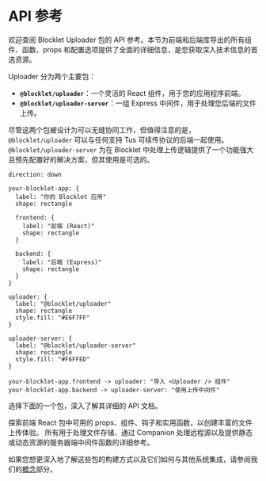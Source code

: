 # API 参考

欢迎查阅 Blocklet Uploader 包的 API 参考。本节为前端和后端库导出的所有组件、函数、props 和配置选项提供了全面的详细信息，是您获取深入技术信息的首选资源。

Uploader 分为两个主要包：

- **`@blocklet/uploader`**：一个灵活的 React 组件，用于您的应用程序前端。
- **`@blocklet/uploader-server`**：一组 Express 中间件，用于处理您后端的文件上传。

尽管这两个包被设计为可以无缝协同工作，但值得注意的是，`@blocklet/uploader` 可以与任何支持 Tus 可续传协议的后端一起使用。`@blocklet/uploader-server` 为在 Blocklet 中处理上传逻辑提供了一个功能强大且预先配置好的解决方案，但其使用是可选的。

```d2
direction: down

your-blocklet-app: {
  label: "你的 Blocklet 应用"
  shape: rectangle

  frontend: {
    label: "前端 (React)"
    shape: rectangle
  }

  backend: {
    label: "后端 (Express)"
    shape: rectangle
  }
}

uploader: {
  label: "@blocklet/uploader"
  shape: rectangle
  style.fill: "#E6F7FF"
}

uploader-server: {
  label: "@blocklet/uploader-server"
  shape: rectangle
  style.fill: "#F6FFED"
}

your-blocklet-app.frontend -> uploader: "导入 <Uploader /> 组件"
your-blocklet-app.backend -> uploader-server: "使用上传中间件"

```

选择下面的一个包，深入了解其详细的 API 文档。

<x-cards data-columns="2">
  <x-card data-title="前端：@blocklet/uploader" data-icon="lucide:component" data-href="/api-reference/uploader">
    探索前端 React 包中可用的 props、组件、钩子和实用函数，以创建丰富的文件上传体验。
  </x-card>
  <x-card data-title="后端：@blocklet/uploader-server" data-icon="lucide:server" data-href="/api-reference/uploader-server">
    所有用于处理文件存储、通过 Companion 处理远程源以及提供静态或动态资源的服务器端中间件函数的详细参考。
  </x-card>
</x-cards>

如果您想更深入地了解这些包的构建方式以及它们如何与其他系统集成，请参阅我们的[概念](./concepts.md)部分。